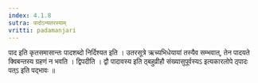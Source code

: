 ```yaml
---
index: 4.1.8
sutra: पादोऽन्यतरस्याम्
vritti: padamanjari
---
```


 पाद इति कृतसमासान्तः पादशब्दो निर्दिश्यत इति । उतरसूत्रे ऋच्यभिधेयायां तस्यैव सम्भवात्, तेन पादयते क्विबन्तस्य ग्रहणं न भवति । द्विपदीति । द्वौ पादावस्य इति ठ्बहुव्रीहौ संख्यासुपूर्वस्यऽ इत्यकारलोपे ठ्पादः पत्ऽ इति पद्भावः ॥